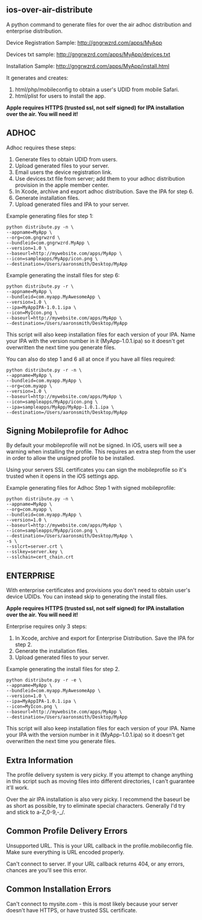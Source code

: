 ## ios-over-air-distribute ##

A python command to generate files for over the air adhoc distribution and enterprise distribution.

Device Registration Sample:
http://gngrwzrd.com/apps/MyApp

Devices txt sample:
http://gngrwzrd.com/apps/MyApp/devices.txt

Installation Sample:
http://gngrwzrd.com/apps/MyApp/install.html

It generates and creates:

1. html/php/mobileconfig to obtain a user's UDID from mobile Safari.
2. html/plist for users to install the app.

**Apple requires HTTPS (trusted ssl, not self signed) for IPA installation over the air. You will need it!**

## ADHOC ##

Adhoc requires these steps:

1. Generate files to obtain UDID from users.
2. Upload generated files to your server.
3. Email users the device registration link.
4. Use devices.txt file from server; add them to your adhoc distribution provision in the apple member center.
5. In Xcode, archive and export adhoc distribution. Save the IPA for step 6.
6. Generate installation files.
7. Upload generated files and IPA to your server.

Example generating files for step 1:

	python distribute.py -n \
	--appname=MyApp \
	--org=com.gngrwzrd \
	--bundleid=com.gngrwzrd.MyApp \
	--version=1.0 \
	--baseurl=http://mywebsite.com/apps/MyApp \
	--icon=sampleapps/MyApp/icon.png \
	--destination=/Users/aaronsmith/Desktop/MyApp

Example generating the install files for step 6:

	python distribute.py -r \
	--appname=MyApp \
	--bundleid=com.myapp.MyAwesomeApp \
	--version=1.0 \
	--ipa=MyAppIPA-1.0.1.ipa \
	--icon=MyIcon.png \
	--baseurl=http://mywebsite.com/apps/MyApp \
	--destination=/Users/aaronsmith/Desktop/MyApp

This script will also keep installation files for each version of your IPA. Name your IPA with the version number in it (MyApp-1.0.1.ipa) so it doesn't get overwritten the next time you generate files.

You can also do step 1 and 6 all at once if you have all files required:

	python distribute.py -r -n \
	--appname=MyApp \
	--bundleid=com.myapp.MyApp \
	--org=com.myapp \
	--version=1.0 \
	--baseurl=http://mywebsite.com/apps/MyApp \
	--icon=sampleapps/MyApp/icon.png \
	--ipa=sampleapps/MyApp/MyApp-1.0.1.ipa \
	--destination=/Users/aaronsmith/Desktop/MyApp

## Signing Mobileprofile for Adhoc ##

By default your mobileprofile will not be signed. In iOS, users will see a warning when installing the profile. This requires an extra step from the user in order to allow the unsigned profile to be installed.

Using your servers SSL certificates you can sign the mobileprofile so it's trusted when it opens in the iOS settings app.

Example generating files for Adhoc Step 1 with signed mobileprofile:

	python distribute.py -n \
	--appname=MyApp \
	--org=com.myapp \
	--bundleid=com.myapp.MyApp \
	--version=1.0 \
	--baseurl=http://mywebsite.com/apps/MyApp \
	--icon=sampleapps/MyApp/icon.png \
	--destination=/Users/aaronsmith/Desktop/MyApp \
	-s \
	--sslcrt=server.crt \
	--sslkey=server.key \
	--sslchain=cert_chain.crt

## ENTERPRISE ##

With enterprise certificates and provisions you don't need to obtain user's device UDIDs. You can instead  skip to generating the install files.

**Apple requires HTTPS (trusted ssl, not self signed) for IPA installation over the air. You will need it!**

Enterprise requires only 3 steps:

1. In Xcode, archive and export for Enterprise Distribution. Save the IPA for step 2.
2. Generate the installation files.
3. Upload generated files to your server.

Example generating the install files for step 2.

	python distribute.py -r -e \
	--appname=MyApp \
	--bundleid=com.myapp.MyAwesomeApp \
	--version=1.0 \
	--ipa=MyAppIPA-1.0.1.ipa \
	--icon=MyIcon.png \
	--baseurl=http://mywebsite.com/apps/MyApp \
	--destination=/Users/aaronsmith/Desktop/MyApp

This script will also keep installation files for each version of your IPA. Name your IPA with the version number in it (MyApp-1.0.1.ipa) so it doesn't get overwritten the next time you generate files.

## Extra Information ##

The profile delivery system is very picky. If you attempt to change anything in this script such as moving files into different directories, I can't guarantee it'll work.

Over the air IPA installation is also very picky. I recommend the baseurl be as short as possible, try to eliminate special characters. Generally I'd try and stick to a-Z,0-9,-_/.

## Common Profile Delivery Errors ##

Unsupported URL. This is your URL callback in the profile.mobileconfig file. Make sure everything is URL encoded properly.

Can't connect to server. If your URL callback returns 404, or any errors, chances are you'll see this error.

## Common Installation Errors ##

Can't connect to mysite.com - this is most likely because your server doesn't have HTTPS, or have trusted SSL certificate.

